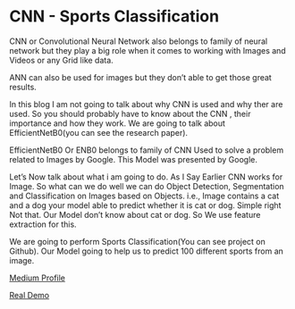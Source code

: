 # CNN - Sports Classification
CNN or Convolutional Neural Network also belongs to family of neural network but they play a big role when it comes to working with Images and Videos or any Grid like data.

ANN can also be used for images but they don’t able to get those great results.

In this blog I am not going to talk about why CNN is used and why ther are used. So you should probably have to know about the CNN , their importance and how they work. We are going to talk about EfficientNetB0(you can see the research paper).

EfficientNetB0 Or ENB0 belongs to family of CNN Used to solve a problem related to Images by Google. This Model was presented by Google.

Let’s Now talk about what i am going to do. As I Say Earlier CNN works for Image. So what can we do well we can do Object Detection, Segmentation and Classification on Images based on Objects. i.e., Image contains a cat and a dog your model able to predict whether it is cat or dog. Simple right Not that. Our Model don’t know about cat or dog. So We use feature extraction for this.

We are going to perform Sports Classification(You can see project on Github). Our Model going to help us to predict 100 different sports from an image.

[Medium Profile](https://medium.com/@shadowshukla76/sports-classification-using-efficientnetb0-cec7455d7cbb)

[Real Demo]([https://sports-classification-jkc5u2swp6wjw2puwnhcgh.streamlit.app/](https://share.streamlit.io/app/sports-classification-jkc5u2swp6wjw2puwnhcgh/))
